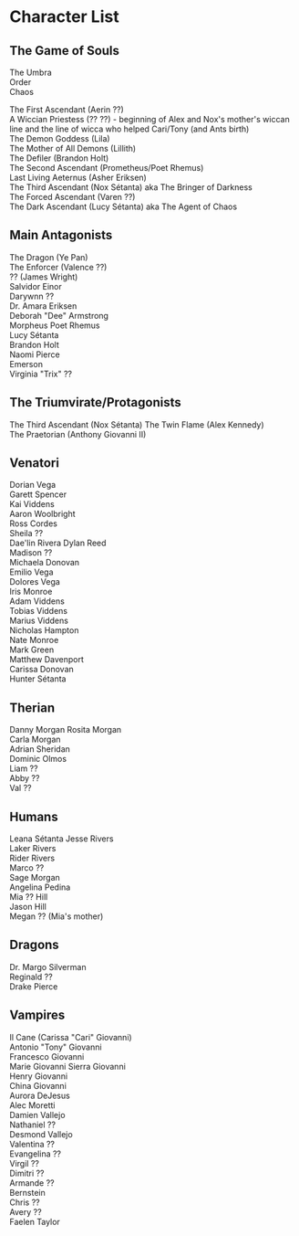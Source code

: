 # Character List

## The Game of Souls

The Umbra  
Order  
Chaos  

The First Ascendant (Aerin ??)  
A Wiccian Priestess (?? ??) - beginning of Alex and Nox's mother's wiccan line and the line of wicca who helped Cari/Tony (and Ants birth)  
The Demon Goddess (Lila)  
The Mother of All Demons (Lillith)  
The Defiler (Brandon Holt)  
The Second Ascendant (Prometheus/Poet Rhemus)  
Last Living Aeternus (Asher Eriksen)  
The Third Ascendant (Nox Sétanta) aka The Bringer of Darkness    
The Forced Ascendant (Varen ??)  
The Dark Ascendant (Lucy Sétanta) aka The Agent of Chaos  

## Main Antagonists

The Dragon (Ye Pan)  
The Enforcer (Valence ??)  
?? (James Wright)  
Salvidor Einor  
Darywnn ??  
Dr. Amara Eriksen  
Deborah "Dee" Armstrong  
Morpheus 
Poet Rhemus  
Lucy Sétanta  
Brandon Holt  
Naomi Pierce  
Emerson  
Virginia "Trix" ??  


## The Triumvirate/Protagonists

The Third Ascendant (Nox Sétanta) 
The Twin Flame (Alex Kennedy)  
The Praetorian (Anthony Giovanni II)  

## Venatori 

Dorian Vega  
Garett Spencer  
Kai Viddens  
Aaron Woolbright  
Ross Cordes  
Sheila ??  
Dae'lin Rivera 
Dylan Reed  
Madison ??  
Michaela Donovan  
Emilio Vega  
Dolores Vega  
Iris Monroe  
Adam Viddens  
Tobias Viddens  
Marius Viddens  
Nicholas Hampton  
Nate Monroe  
Mark Green  
Matthew Davenport  
Carissa Donovan  
Hunter Sétanta  

## Therian

Danny Morgan 
Rosita Morgan  
Carla Morgan  
Adrian Sheridan  
Dominic Olmos  
Liam ??  
Abby ??  
Val ??  

## Humans

Leana Sétanta
Jesse Rivers  
Laker Rivers  
Rider Rivers  
Marco ??  
Sage Morgan  
Angelina Pedina  
Mia ?? Hill  
Jason Hill  
Megan ??  (Mia's mother)

## Dragons

Dr. Margo Silverman  
Reginald ??  
Drake Pierce  

## Vampires

Il Cane (Carissa "Cari" Giovanni)   
Antonio "Tony" Giovanni  
Francesco Giovanni  
Marie Giovanni 
Sierra Giovanni  
Henry Giovanni  
China Giovanni  
Aurora DeJesus  
Alec Moretti  
Damien Vallejo  
Nathaniel ??  
Desmond Vallejo  
Valentina ??  
Evangelina ??  
Virgil ??  
Dimitri ??  
Armande ??  
Bernstein  
Chris ??  
Avery ??  
Faelen Taylor  



 
